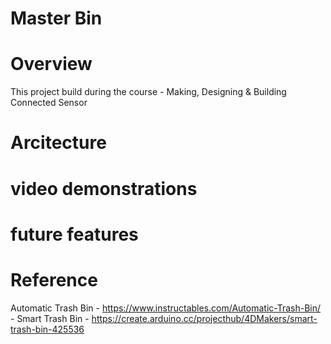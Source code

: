 
# Master Bin


# Overview 

This project build during the course - Making, Designing & Building Connected Sensor







# Arcitecture 

# video demonstrations


# future features
# Reference 

Automatic Trash Bin - https://www.instructables.com/Automatic-Trash-Bin/ - 
Smart Trash Bin - https://create.arduino.cc/projecthub/4DMakers/smart-trash-bin-425536
